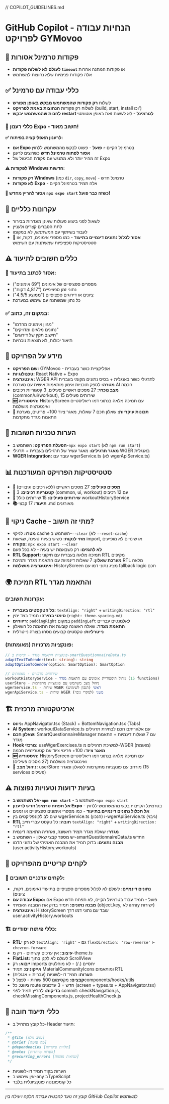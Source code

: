 // COPILOT_GUIDELINES.md

# GitHub Copilot - הנחיות עבודה לפרויקט GYMovoo

## 🚫 פקודות טרמינל אסורות

- **לעולם לא לשלוח פקודות `timeout`** או פקודות המתנה אחרות
- אלה פקודות פנימיות שלא נחוצות למשתמש

## ✅ כללי עבודה עם טרמינל

- לשלוח **רק פקודות שהמשתמש מבקש באופן מפורש**
- לשלוח רק פקודות **הנחוצות באמת לפרויקט** (build, start, install וכו')
- **לחכות שהמשתמש יבקש restart לטרמינל** - לא לעשות זאת באופן אוטומטי

### 🔄 כללי רענון Expo - חשוב מאוד!

**✅ לרענון האפליקציה בפיתוח:**

- **אם Expo פועל** - פשוט לבקש מהמשתמש ללחוץ `r` בטרמינל הקיים
- **אסור לפתוח טרמינל חדש** כשרוצים לרענן
- זה מהיר יותר ולא מתנגש עם פקודת הביטול של Expo

**⚠️ לפקודות Windows חדשות:**

- **רק פקודות Windows** (כמו `dir`, `copy`, `move`) - טרמינל חדש
- **לא פקודות Expo** - אלה תמיד בטרמינל הקיים

**🚫 אסור להריץ מחדש `npx expo start` כשזה כבר פועל!**

## 🎯 עקרונות כלליים

- לשאול לפני ביצוע פעולות שאינן מוגדרות בבירור
- לתת הסברים קצרים ולעניין
- לעבוד בשיתוף עם המשתמש, לא במקומו
- **🚨 אסור לכלול נתונים דינמיים בתיעוד** - כמו מספרי אימונים, דקות, או סטטיסטיקות ספציפיות שמשתנות עם השימוש

## ⚠️ כללים חשובים לתיעוד

### 🚫 אסור לכתוב בתיעוד:

- מספרים ספציפיים של אימונים ("69 אימונים")
- נתוני זמן ספציפיים ("4,817 דקות")
- ציונים או דירוגים ספציפיים ("ממוצע 4.5/5")
- כל נתון שמשתנה עם שימוש במערכת

### ✅ במקום זה, כתוב:

- "מגוון אימונים מהדמו"
- "נתונים מלאים ומדויקים"
- "חישוב תקין של דירוגים"
- תיאור יכולות, לא תוצאות נוכחיות

## 📱 מידע על הפרויקט

- **שם הפרויקט:** GYMovoo - אפליקציית כושר בעברית
- **טכנולוגיות:** React Native + Expo
- **אינטגרציה:** WGER API לתרגילי כושר באנגלית + בסיס נתונים מקומי בעברית
- **מטרה:** לספק תוכניות אימון מותאמות אישית עם מערכת AI חכמה
- **מצב נוכחי:** 27 מסכים ראשיים פעילים, 3 קטגוריות רכיבים (common/ui/workout), 15 שירותים פעילים
- **🆕 היסטוריה:** HistoryScreen עם תמיכה מלאה בנתוני דמו ריאליסטיים ואינטגרציה מושלמת
- **🎯 תכונות עיקריות:** שאלון חכם 7 שאלות, מאגר ציוד 100+ פריטים, מערכת התאמת מגדר מתקדמת

## 🔧 הערות טכניות חשובות

- **הפעלת הפרויקט:** השתמש ב-`npx expo start` (לא `npm run start`)
- **מאגר תרגילים:** מאגר עשיר של תרגילים בעברית + תרגילי WGER באנגלית
- **WGER Integration:** עובד עם wgerService.ts (לא wgerApiService.ts)

## 📊 סטטיסטיקות הפרויקט המעודכנות

- **📱 מסכים פעילים:** 27 מסכים ראשיים (ללא רכיבים וגיבויים)
- **🧩 קטגוריות רכיבים:** 3 (common, ui, workout) עם 12 רכיבים
- **🔧 שירותים פעילים:** 15 שירותים כולל workoutHistoryService
- **📚 תיעוד:** 17 קבצי .md מאורגנים

## 🧹 ניקוי Cache - מתי זה חשוב?

- **מטרו:** לניקוי cache השתמש ב-`--clear` (לא `--reset-cache`)
- **מתי לנקות:** כשיש בעיות טעינה, שגיאות import, או שינויים לא מופיעים
- **פקודה:** `npx expo start --clear`
- **לא להגזים:** רק כשבאמת יש בעיה - לא בכל פעם
- **RTL Support:** תמיכה מלאה בעברית עם תיקוני RTL מקיפים
- **מערכת שאלון:** 7 שאלות דינמיות עם התאמת מגדר ותמיכת RTL מלאה
- **אינטגרציה מושלמת:** HistoryScreen מציג נתוני דמו עם fallback logic חכם

## 🌍 תמיכת RTL והתאמת מגדר

### עקרונות חשובים:

- **כל הטקסטים בעברית:** `textAlign: "right"` + `writingDirection: "rtl"`
- **סימני בחירה:** תמיד בצד ימין (`right: theme.spacing.md`)
- **ריווחים:** `paddingRight` במקום `paddingLeft` לאלמנטים עבריים
- **התאמת מגדר:** שאלה ראשונה קובעת את התאמת כל השאלון
- **נייטרליות:** טקסטים קבועים נוסחו בצורה נייטרלית

### פונקציות מרכזיות (מאומתות):

```typescript
// פונקציות התאמת מגדר - קיימות ב-smartQuestionnaireData.ts
adaptTextToGender(text: string): string
adaptOptionToGender(option: SmartOption): SmartOption

// שירותים מרכזיים - מאומתים
workoutHistoryService - ניהול היסטוריית אימונים עם התאמת מגדר (15 functions)
userStore - ניהול מצב משתמש עם פונקציות מתקדמות
wgerService.ts - שירות WGER ראשי (הנכון לשימוש)
wgerApiService.ts - שירות WGER משני (למקרי גיבוי)
```

## 🏗️ ארכיטקטורה מרכזית

- **ניווט:** AppNavigator.tsx (Stack) + BottomNavigation.tsx (Tabs)
- **AI System:** workoutDataService.ts עם אלגוריתם חכם לבחירת תרגילים
- **שאלון חכם:** SmartQuestionnaireManager עם 7 שאלות דינמיות + התאמת מגדר
- **Hook מרכזי:** useWgerExercises.ts למשיכת תרגילים מ-WGER (מאומת)
- **מאגר ציוד:** 100+ פריטי ציוד עם קטגוריזציה חכמה
- **🆕 היסטוריה:** HistoryScreen עם תמיכה מלאה בנתוני דמו ריאליסטיים ואינטגרציה מושלמת (27 מסכים פעילים)
- **🔧 ניהול מצב:** userStore מורחב עם פונקציות מתקדמות לשאלון ומגדר (15 services פעילים)

## ⚠️ בעיות ידועות וטעויות נפוצות

- **אל תשתמש ב-`npm run start`** - השתמש ב-`npx expo start`
- **אל תפתח טרמינל חדש לרענון Expo** - בקש מהמשתמש ללחוץ `r` בטרמינל הקיים
- **אל תכלול נתונים דינמיים בתיעוד** - כמו מספרי אימונים ספציפיים או זמנים
- שים לב לקונפליקטים בין wgerService.ts (הנכון) ו-wgerApiService.ts (גיבוי)
- **RTL חובה:** כל טקסט עברי חייב `textAlign: "right"` + `writingDirection: "rtl"`
- **מגדר:** שאלת מגדר תמיד ראשונה, ואחריה התאמה דינמית
- יש מספר קבצי שאלון - השתמש ב-smartQuestionnaireData.ts החדש
- **מבנה נתונים:** בדוק תמיד את המבנה האמיתי של נתוני הדמו (user.activityHistory.workouts)

## 🚨 לקחים קריטיים מהפרויקט

### 🎯 לקחים עדכניים חשובים:

- **נתונים דינמיים:** לעולם לא לכלול מספרים ספציפיים בתיעוד (אימונים, דקות, ציונים)
- **עבודה עם Expo:** אם Expo פועל - תמיד עבוד בטרמינל הקיים, לא תפתח חדש
- **מבנה נתונים:** תמיד בדוק את המבנה האמיתי (object.key, לא array ישירות)
- **אינטגרציה:** HistoryScreen עובד עם נתוני דמו דרך user.activityHistory.workouts

### 🏗️ כללי פיתוח יסודיים:

- **RTL:** לא רק `textAlign: 'right'` - גם `flexDirection: 'row-reverse'` ו-`chevron-forward`
- **עיצוב:** אין ערכים קשיחים - רק מ-theme.ts
- **FlatList:** לעולם לא לקנן בתוך ScrollView
- **ייבוא:** רק imports יחסיים (./) - לא מוחלטים
- **אייקונים:** תמיד MaterialCommunityIcons ומותאמים RTL
- **הערות:** תמיד דו-לשוניות (עברית + אנגלית)
- **קבצים:** מקסימום 500 שורות - לפצל לcomponents/hooks/utils
- **ניווט:** כל route חדש = 3 עדכונים (screen + types.ts + AppNavigator.tsx)
- **בדיקות:** להריץ תמיד לפני commit: checkNavigation.js, checkMissingComponents.js, projectHealthCheck.js

## 📝 כללי תיעוד חובה

- כל קובץ מתחיל ב-Header תיעוד:

```typescript
/**
 * @file [נתיב מלא]
 * @brief [מה עושה]
 * @dependencies [תלויות עיקריות]
 * @notes [הערות מיוחדות]
 * @recurring_errors [שגיאות נפוצות]
 */
```

- הערות בקוד תמיד דו-לשוניות
- אין שימוש ב-any בTypeScript
- כל קומפוננטה פונקציונלית בלבד

---

_קובץ זה נועד להבטיח עבודה חלקה ויעילה בין GitHub Copilot למשתמש_
